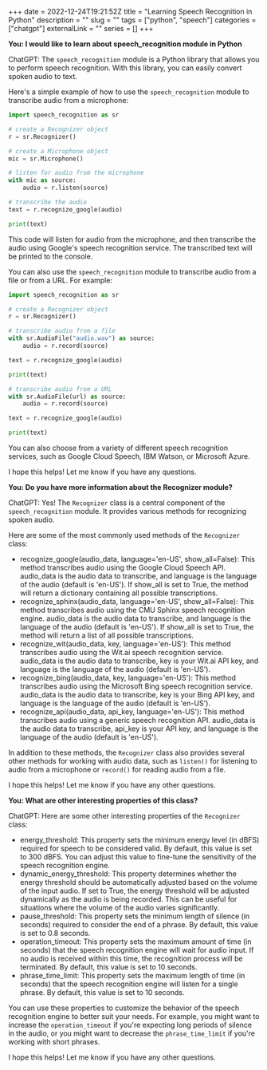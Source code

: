 +++
date = 2022-12-24T19:21:52Z
title = "Learning Speech Recognition in Python"
description = ""
slug = "" 
tags = ["python", "speech"]
categories = ["chatgpt"]
externalLink = ""
series = []
+++

**You:
I would like to learn about speech_recognition module in Python**

ChatGPT:
The `speech_recognition` module is a Python library that allows you to perform speech recognition. With this library, you can easily convert spoken audio to text.

Here's a simple example of how to use the `speech_recognition` module to transcribe audio from a microphone:

```python
import speech_recognition as sr

# create a Recognizer object
r = sr.Recognizer()

# create a Microphone object
mic = sr.Microphone()

# listen for audio from the microphone
with mic as source:
    audio = r.listen(source)

# transcribe the audio
text = r.recognize_google(audio)

print(text)
```

This code will listen for audio from the microphone, and then transcribe the audio using Google's speech recognition service. The transcribed text will be printed to the console.

You can also use the `speech_recognition` module to transcribe audio from a file or from a URL. For example:

```python
import speech_recognition as sr

# create a Recognizer object
r = sr.Recognizer()

# transcribe audio from a file
with sr.AudioFile("audio.wav") as source:
    audio = r.record(source)

text = r.recognize_google(audio)

print(text)

# transcribe audio from a URL
with sr.AudioFile(url) as source:
    audio = r.record(source)

text = r.recognize_google(audio)

print(text)
```

You can also choose from a variety of different speech recognition services, such as Google Cloud Speech, IBM Watson, or Microsoft Azure.

I hope this helps! Let me know if you have any questions.

**You:
Do you have more information about the Recognizer module?**

ChatGPT:
Yes! The `Recognizer` class is a central component of the `speech_recognition` module. It provides various methods for recognizing spoken audio.

Here are some of the most commonly used methods of the `Recognizer` class:

- recognize_google(audio_data, language='en-US', show_all=False): This method transcribes audio using the Google Cloud Speech API. audio_data is the audio data to transcribe, and language is the language of the audio (default is 'en-US'). If show_all is set to True, the method will return a dictionary containing all possible transcriptions.
- recognize_sphinx(audio_data, language='en-US', show_all=False): This method transcribes audio using the CMU Sphinx speech recognition engine. audio_data is the audio data to transcribe, and language is the language of the audio (default is 'en-US'). If show_all is set to True, the method will return a list of all possible transcriptions.
- recognize_wit(audio_data, key, language='en-US'): This method transcribes audio using the Wit.ai speech recognition service. audio_data is the audio data to transcribe, key is your Wit.ai API key, and language is the language of the audio (default is 'en-US').
- recognize_bing(audio_data, key, language='en-US'): This method transcribes audio using the Microsoft Bing speech recognition service. audio_data is the audio data to transcribe, key is your Bing API key, and language is the language of the audio (default is 'en-US').
- recognize_api(audio_data, api_key, language='en-US'): This method transcribes audio using a generic speech recognition API. audio_data is the audio data to transcribe, api_key is your API key, and language is the language of the audio (default is 'en-US').

In addition to these methods, the `Recognizer` class also provides several other methods for working with audio data, such as `listen()` for listening to audio from a microphone or `record()` for reading audio from a file.

I hope this helps! Let me know if you have any other questions.

**You:
What are other interesting properties of this class?**

ChatGPT:
Here are some other interesting properties of the `Recognizer` class:

- energy_threshold: This property sets the minimum energy level (in dBFS) required for speech to be considered valid. By default, this value is set to 300 dBFS. You can adjust this value to fine-tune the sensitivity of the speech recognition engine.
- dynamic_energy_threshold: This property determines whether the energy threshold should be automatically adjusted based on the volume of the input audio. If set to True, the energy threshold will be adjusted dynamically as the audio is being recorded. This can be useful for situations where the volume of the audio varies significantly.
- pause_threshold: This property sets the minimum length of silence (in seconds) required to consider the end of a phrase. By default, this value is set to 0.8 seconds.
- operation_timeout: This property sets the maximum amount of time (in seconds) that the speech recognition engine will wait for audio input. If no audio is received within this time, the recognition process will be terminated. By default, this value is set to 10 seconds.
- phrase_time_limit: This property sets the maximum length of time (in seconds) that the speech recognition engine will listen for a single phrase. By default, this value is set to 10 seconds.

You can use these properties to customize the behavior of the speech recognition engine to better suit your needs. For example, you might want to increase the `operation_timeout` if you're expecting long periods of silence in the audio, or you might want to decrease the `phrase_time_limit` if you're working with short phrases.

I hope this helps! Let me know if you have any other questions.